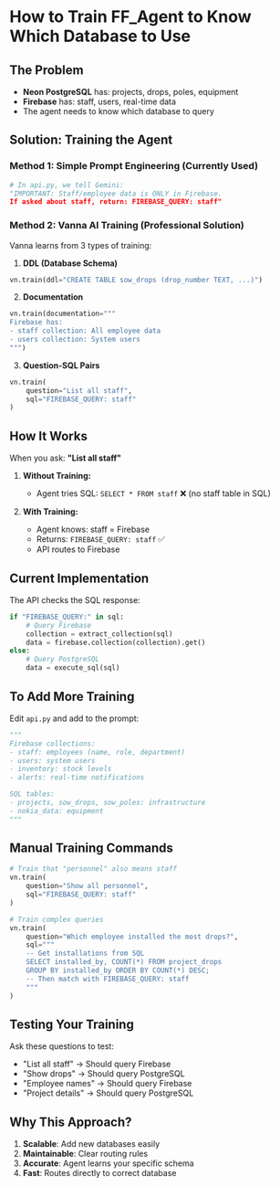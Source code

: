 # How to Train FF_Agent to Know Which Database to Use

## The Problem
- **Neon PostgreSQL** has: projects, drops, poles, equipment
- **Firebase** has: staff, users, real-time data
- The agent needs to know which database to query

## Solution: Training the Agent

### Method 1: Simple Prompt Engineering (Currently Used)
```python
# In api.py, we tell Gemini:
"IMPORTANT: Staff/employee data is ONLY in Firebase.
If asked about staff, return: FIREBASE_QUERY: staff"
```

### Method 2: Vanna AI Training (Professional Solution)

Vanna learns from 3 types of training:

1. **DDL (Database Schema)**
```python
vn.train(ddl="CREATE TABLE sow_drops (drop_number TEXT, ...)")
```

2. **Documentation**
```python
vn.train(documentation="""
Firebase has:
- staff collection: All employee data
- users collection: System users
""")
```

3. **Question-SQL Pairs**
```python
vn.train(
    question="List all staff",
    sql="FIREBASE_QUERY: staff"
)
```

## How It Works

When you ask: **"List all staff"**

1. **Without Training:**
   - Agent tries SQL: `SELECT * FROM staff` ❌ (no staff table in SQL)

2. **With Training:**
   - Agent knows: staff = Firebase
   - Returns: `FIREBASE_QUERY: staff` ✅
   - API routes to Firebase

## Current Implementation

The API checks the SQL response:
```python
if "FIREBASE_QUERY:" in sql:
    # Query Firebase
    collection = extract_collection(sql)
    data = firebase.collection(collection).get()
else:
    # Query PostgreSQL
    data = execute_sql(sql)
```

## To Add More Training

Edit `api.py` and add to the prompt:
```python
"""
Firebase collections:
- staff: employees (name, role, department)
- users: system users
- inventory: stock levels
- alerts: real-time notifications

SQL tables:
- projects, sow_drops, sow_poles: infrastructure
- nokia_data: equipment
"""
```

## Manual Training Commands

```python
# Train that "personnel" also means staff
vn.train(
    question="Show all personnel",
    sql="FIREBASE_QUERY: staff"
)

# Train complex queries
vn.train(
    question="Which employee installed the most drops?",
    sql="""
    -- Get installations from SQL
    SELECT installed_by, COUNT(*) FROM project_drops
    GROUP BY installed_by ORDER BY COUNT(*) DESC;
    -- Then match with FIREBASE_QUERY: staff
    """
)
```

## Testing Your Training

Ask these questions to test:
- "List all staff" → Should query Firebase
- "Show drops" → Should query PostgreSQL  
- "Employee names" → Should query Firebase
- "Project details" → Should query PostgreSQL

## Why This Approach?

1. **Scalable**: Add new databases easily
2. **Maintainable**: Clear routing rules
3. **Accurate**: Agent learns your specific schema
4. **Fast**: Routes directly to correct database